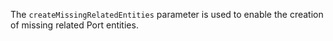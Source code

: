 The `createMissingRelatedEntities` parameter is used to enable the creation of missing related Port entities.
